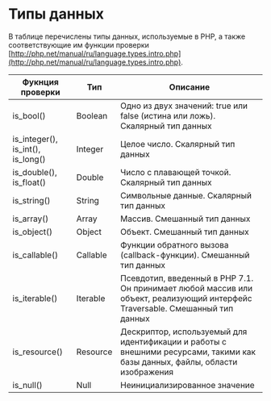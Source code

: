 # Типы данных

В таблице перечислены типы данных, используемые в PHP, а также соответствующие им функции проверки [http://php.net/manual/ru/language.types.intro.php](http://php.net/manual/ru/language.types.intro.php).

| Фукнция проверки            | Тип           |  Описание      |
| -----------------           | ------------- | -------------- |
| is_bool()                   | Boolean       | Одно из двух значений: true или false (истина или ложь). Скалярный тип данных |
| is_integer(), is_int(), is_long()    | Integer       | Целое число. Скалярный тип данных            |
| is_double(), is_float()  | Double       | Число с плавающей точкой. Скалярный тип данных            |
| is_string()   | String       | Символьные данные. Скалярный тип данных            |
| is_array()    | Array        | Массив. Смешанный тип данных            |
| is_object()   | Object       | Объект. Смешанный тип данных            |
| is_callable()   | Callable       | Функции обратного вызова (callback-функции). Смешанный тип данных            |
| is_iterable()   | Iterable       | Псевдотип, введенный в PHP 7.1. Он принимает любой массив или объект, реализующий интерфейс Traversable. Смешанный тип данных |
| is_resource()  | Resource       | Дескриптор, используемый для идентификации и работы с внешними ресурсами, такими как базы данных, файлы, области изображения |
| is_null()       | Null           | Неинициализированное значение |
